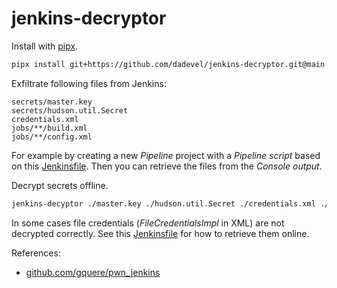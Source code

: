 # jenkins-decryptor

Install with [pipx](https://github.com/pypa/pipx).

~~~ bash
pipx install git+https://github.com/dadevel/jenkins-decryptor.git@main
~~~

Exfiltrate following files from Jenkins:

~~~
secrets/master.key
secrets/hudson.util.Secret
credentials.xml
jobs/**/build.xml
jobs/**/config.xml
~~~

For example by creating a new *Pipeline* project with a *Pipeline script* based on this [Jenkinsfile](./extras/Jenkinsfile).
Then you can retrieve the files from the *Console output*.

Decrypt secrets offline.

~~~ bash
jenkins-decyptor ./master.key ./hudson.util.Secret ./credentials.xml ./jobs/**/*.xml
~~~

In some cases file credentials (*FileCredentialsImpl* in XML) are not decrypted correctly.
See this [Jenkinsfile](./extras/Jenkinsfile) for how to retrieve them online.

References:

- [github.com/gquere/pwn_jenkins](https://github.com/gquere/pwn_jenkins)
